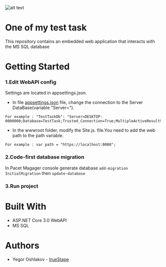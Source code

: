 ![alt text](https://downloader.disk.yandex.ru/preview/3b2b9bfaccb53cc762c4c6b29b6ddb809a44fe6f45876bdd129013654d7375e2/5ee26761/k2IpFPeYQbNVSJ3LHJ6-DjHTx2-hejbTtzPqT-xcxcmmGoN7Qgs3YOgdVknCzA1Dad2-pRROcuT9FS3M5szzFg==?uid=0&filename=Example.png&disposition=inline&hash=&limit=0&content_type=image%2Fpng&tknv=v2&owner_uid=336768120&size=2048x2048)
# One of my test task
This repository contains an embedded web application that interacts with the MS SQL database
# Getting Started

### 1.Edit WebAPI config
Settings are located in appsettings.json.

* In file [appsettings.json](https://github.com/trueStape/testTask/blob/master/TestTaskForScience/appsettings.json) file, change the connection to the Server DataBase(variable "Server=").
```
For example : "TestTaskDb": "Server=DESKTOP-0000000;Database=TestTask;Trusted_Connection=True;MultipleActiveResultSets=true"
```

* In the wwwroot folder, modify the Site.js. file.You need to add the web path to the path variable.
```
For example : var path = "https://localhost:0000";
```
### 2.Code-first database migration
In Pacet Magager console generate database ```add-migration InitialMigration``` then ```update-database```

### 3.Run project

# Built With
* ASP.NET Core 3.0 WebAPI
* MS SQL

# Authors
* Yegor Oshlakov - [trueStape](https://github.com/trueStape)
